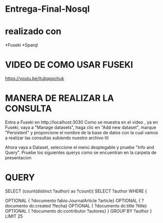 # Entrega-Final-Nosql

# realizado con 
*Fuseki
*Sparql

# VIDEO DE COMO USAR FUSEKI
https://youtu.be/jtubggochuk

# MANERA DE REALIZAR LA CONSULTA 
Entra a Fuseki en http://localhost:3030 Como se muestra en el video 
, ya en Fuseki, vaya a "Manage datasets", haga clic en "Add new dataset", marque "Persistent" 
y proporcione el nombre de la base de datos con la cual vamos a realizar las consultas subiendo nuestro archivo ttl

Ahora vaya a Dataset, seleccione el menú desplegable y pruebe "Info and Query". 
Pruebe los siguientes querys como se encuentran en la carpeta de presentacion 

# QUERY

SELECT  (count(distinct ?author) as ?count){
SELECT ?author WHERE {
  
  OPTIONAL { ?documento fabio:JournalArticle ?article}
  OPTIONAL { ?documento dc:created ?fecha}
  OPTIONAL { ?documento dc:title  ?title}
  OPTIONAL { ?documento dc:contributor ?autores}
}
 GROUP BY ?author
 }
LIMIT 25
